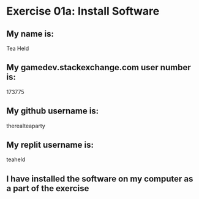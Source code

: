 # Exercise 01a: Install Software

## My name is:
Tea Held

## My gamedev.stackexchange.com user number is:
173775

## My github username is:
therealteaparty

## My replit username is:
teaheld

## I have installed the software on my computer as a part of the exercise
